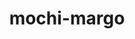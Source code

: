 ---
title: "mochi-margo"
layout: cache
categories: [package, develop]
meta: {"versions": ["0.17.0"], "compilers": ["gcc@=11.1.0", "gcc@=11.4.0", "gcc@=9.4.0", "oneapi@=2024.2.1"], "oss": ["ubuntu20.04", "ubuntu22.04"], "platforms": ["linux"], "targets": ["neoverse_v1", "neoverse_v2", "ppc64le", "x86_64_v3"], "stacks": ["data-vis-sdk", "e4s", "e4s-neoverse-v2", "e4s-neoverse_v1", "e4s-oneapi", "e4s-power", "root"], "num_specs": 71, "num_specs_by_stack": {"root": 71, "e4s-power": 7, "data-vis-sdk": 11, "e4s-neoverse_v1": 15, "e4s-neoverse-v2": 8, "e4s": 15, "e4s-oneapi": 15}}
spec_details: [{"hash": "3pefmzitppa25n7fzzdi5rumvzcsfxad", "compiler": "gcc@=9.4.0", "versions": ["0.17.0"], "os": "ubuntu20.04", "platform": "linux", "target": "ppc64le", "variants": ["build_system=autotools"], "stacks": ["root", "e4s-power"], "size": "-", "tarball": "https://binaries.spack.io/develop/build_cache/linux-ubuntu20.04-ppc64le/gcc-9.4.0/mochi-margo-0.17.0/linux-ubuntu20.04-ppc64le-gcc-9.4.0-mochi-margo-0.17.0-3pefmzitppa25n7fzzdi5rumvzcsfxad.spack"}, {"hash": "6loefsbxjxcyqdf5ybf3wxbdmwxhi63h", "compiler": "gcc@=9.4.0", "versions": ["0.17.0"], "os": "ubuntu20.04", "platform": "linux", "target": "ppc64le", "variants": ["build_system=autotools"], "stacks": ["root", "e4s-power"], "size": "-", "tarball": "https://binaries.spack.io/develop/build_cache/linux-ubuntu20.04-ppc64le/gcc-9.4.0/mochi-margo-0.17.0/linux-ubuntu20.04-ppc64le-gcc-9.4.0-mochi-margo-0.17.0-6loefsbxjxcyqdf5ybf3wxbdmwxhi63h.spack"}, {"hash": "cibljnhcze5wve6pxcxlwmaxi2cpozpr", "compiler": "gcc@=9.4.0", "versions": ["0.17.0"], "os": "ubuntu20.04", "platform": "linux", "target": "ppc64le", "variants": ["build_system=autotools"], "stacks": ["root", "e4s-power"], "size": "-", "tarball": "https://binaries.spack.io/develop/build_cache/linux-ubuntu20.04-ppc64le/gcc-9.4.0/mochi-margo-0.17.0/linux-ubuntu20.04-ppc64le-gcc-9.4.0-mochi-margo-0.17.0-cibljnhcze5wve6pxcxlwmaxi2cpozpr.spack"}, {"hash": "ghqlizoltyg2tqmvjb7fpvcygo77amlv", "compiler": "gcc@=9.4.0", "versions": ["0.17.0"], "os": "ubuntu20.04", "platform": "linux", "target": "ppc64le", "variants": ["build_system=autotools"], "stacks": ["root", "e4s-power"], "size": "-", "tarball": "https://binaries.spack.io/develop/build_cache/linux-ubuntu20.04-ppc64le/gcc-9.4.0/mochi-margo-0.17.0/linux-ubuntu20.04-ppc64le-gcc-9.4.0-mochi-margo-0.17.0-ghqlizoltyg2tqmvjb7fpvcygo77amlv.spack"}, {"hash": "ogx6sj7vjcporpt4notahs3d6qsvx25x", "compiler": "gcc@=9.4.0", "versions": ["0.17.0"], "os": "ubuntu20.04", "platform": "linux", "target": "ppc64le", "variants": ["build_system=autotools"], "stacks": ["root", "e4s-power"], "size": "-", "tarball": "https://binaries.spack.io/develop/build_cache/linux-ubuntu20.04-ppc64le/gcc-9.4.0/mochi-margo-0.17.0/linux-ubuntu20.04-ppc64le-gcc-9.4.0-mochi-margo-0.17.0-ogx6sj7vjcporpt4notahs3d6qsvx25x.spack"}, {"hash": "s7yrozbhm5qiz3fn4gu6mxhpv72pacxp", "compiler": "gcc@=9.4.0", "versions": ["0.17.0"], "os": "ubuntu20.04", "platform": "linux", "target": "ppc64le", "variants": ["build_system=autotools"], "stacks": ["root", "e4s-power"], "size": "-", "tarball": "https://binaries.spack.io/develop/build_cache/linux-ubuntu20.04-ppc64le/gcc-9.4.0/mochi-margo-0.17.0/linux-ubuntu20.04-ppc64le-gcc-9.4.0-mochi-margo-0.17.0-s7yrozbhm5qiz3fn4gu6mxhpv72pacxp.spack"}, {"hash": "ykzqvq5lzros26dlnuc7br6nh37biya6", "compiler": "gcc@=9.4.0", "versions": ["0.17.0"], "os": "ubuntu20.04", "platform": "linux", "target": "ppc64le", "variants": ["build_system=autotools"], "stacks": ["root", "e4s-power"], "size": "-", "tarball": "https://binaries.spack.io/develop/build_cache/linux-ubuntu20.04-ppc64le/gcc-9.4.0/mochi-margo-0.17.0/linux-ubuntu20.04-ppc64le-gcc-9.4.0-mochi-margo-0.17.0-ykzqvq5lzros26dlnuc7br6nh37biya6.spack"}, {"hash": "ac273ojzrfbm3o2xohjimfb7la365ar4", "compiler": "gcc@=11.1.0", "versions": ["0.17.0"], "os": "ubuntu20.04", "platform": "linux", "target": "x86_64_v3", "variants": ["build_system=autotools"], "stacks": ["root", "data-vis-sdk"], "size": "-", "tarball": "https://binaries.spack.io/develop/build_cache/linux-ubuntu20.04-x86_64_v3/gcc-11.1.0/mochi-margo-0.17.0/linux-ubuntu20.04-x86_64_v3-gcc-11.1.0-mochi-margo-0.17.0-ac273ojzrfbm3o2xohjimfb7la365ar4.spack"}, {"hash": "fczcpl4jc7xeyxcyvyurgzhcd5np6w5z", "compiler": "gcc@=11.1.0", "versions": ["0.17.0"], "os": "ubuntu20.04", "platform": "linux", "target": "x86_64_v3", "variants": ["build_system=autotools"], "stacks": ["root", "data-vis-sdk"], "size": "-", "tarball": "https://binaries.spack.io/develop/build_cache/linux-ubuntu20.04-x86_64_v3/gcc-11.1.0/mochi-margo-0.17.0/linux-ubuntu20.04-x86_64_v3-gcc-11.1.0-mochi-margo-0.17.0-fczcpl4jc7xeyxcyvyurgzhcd5np6w5z.spack"}, {"hash": "756yvi3l7t43gy3zqesd3iagiderdjio", "compiler": "gcc@=11.1.0", "versions": ["0.17.0"], "os": "ubuntu20.04", "platform": "linux", "target": "x86_64_v3", "variants": ["build_system=autotools"], "stacks": ["root", "data-vis-sdk"], "size": "-", "tarball": "https://binaries.spack.io/develop/build_cache/linux-ubuntu20.04-x86_64_v3/gcc-11.1.0/mochi-margo-0.17.0/linux-ubuntu20.04-x86_64_v3-gcc-11.1.0-mochi-margo-0.17.0-756yvi3l7t43gy3zqesd3iagiderdjio.spack"}, {"hash": "zyigcq4s4666luijiyyexcwbsbxvjdtw", "compiler": "gcc@=11.1.0", "versions": ["0.17.0"], "os": "ubuntu20.04", "platform": "linux", "target": "x86_64_v3", "variants": ["build_system=autotools"], "stacks": ["root", "data-vis-sdk"], "size": "-", "tarball": "https://binaries.spack.io/develop/build_cache/linux-ubuntu20.04-x86_64_v3/gcc-11.1.0/mochi-margo-0.17.0/linux-ubuntu20.04-x86_64_v3-gcc-11.1.0-mochi-margo-0.17.0-zyigcq4s4666luijiyyexcwbsbxvjdtw.spack"}, {"hash": "iw2s7y7f6dw3g3dd4lr3xma626zfmkki", "compiler": "gcc@=11.1.0", "versions": ["0.17.0"], "os": "ubuntu20.04", "platform": "linux", "target": "x86_64_v3", "variants": ["build_system=autotools"], "stacks": ["root", "data-vis-sdk"], "size": "-", "tarball": "https://binaries.spack.io/develop/build_cache/linux-ubuntu20.04-x86_64_v3/gcc-11.1.0/mochi-margo-0.17.0/linux-ubuntu20.04-x86_64_v3-gcc-11.1.0-mochi-margo-0.17.0-iw2s7y7f6dw3g3dd4lr3xma626zfmkki.spack"}, {"hash": "l74kzqbrr6q6m665yjxcszf275l6r5lk", "compiler": "gcc@=11.1.0", "versions": ["0.17.0"], "os": "ubuntu20.04", "platform": "linux", "target": "x86_64_v3", "variants": ["build_system=autotools"], "stacks": ["root", "data-vis-sdk"], "size": "-", "tarball": "https://binaries.spack.io/develop/build_cache/linux-ubuntu20.04-x86_64_v3/gcc-11.1.0/mochi-margo-0.17.0/linux-ubuntu20.04-x86_64_v3-gcc-11.1.0-mochi-margo-0.17.0-l74kzqbrr6q6m665yjxcszf275l6r5lk.spack"}, {"hash": "i4rq5aglrrnuxqruxzxn2x7iyajnhk3r", "compiler": "gcc@=11.1.0", "versions": ["0.17.0"], "os": "ubuntu20.04", "platform": "linux", "target": "x86_64_v3", "variants": ["build_system=autotools"], "stacks": ["root", "data-vis-sdk"], "size": "-", "tarball": "https://binaries.spack.io/develop/build_cache/linux-ubuntu20.04-x86_64_v3/gcc-11.1.0/mochi-margo-0.17.0/linux-ubuntu20.04-x86_64_v3-gcc-11.1.0-mochi-margo-0.17.0-i4rq5aglrrnuxqruxzxn2x7iyajnhk3r.spack"}, {"hash": "ohvofekli4kotwimrth2iilmtgdgqolc", "compiler": "gcc@=11.1.0", "versions": ["0.17.0"], "os": "ubuntu20.04", "platform": "linux", "target": "x86_64_v3", "variants": ["build_system=autotools"], "stacks": ["root", "data-vis-sdk"], "size": "-", "tarball": "https://binaries.spack.io/develop/build_cache/linux-ubuntu20.04-x86_64_v3/gcc-11.1.0/mochi-margo-0.17.0/linux-ubuntu20.04-x86_64_v3-gcc-11.1.0-mochi-margo-0.17.0-ohvofekli4kotwimrth2iilmtgdgqolc.spack"}, {"hash": "y7dpzquvig2msd5nnnk4oyvpz4btqmta", "compiler": "gcc@=11.1.0", "versions": ["0.17.0"], "os": "ubuntu20.04", "platform": "linux", "target": "x86_64_v3", "variants": ["build_system=autotools"], "stacks": ["root", "data-vis-sdk"], "size": "-", "tarball": "https://binaries.spack.io/develop/build_cache/linux-ubuntu20.04-x86_64_v3/gcc-11.1.0/mochi-margo-0.17.0/linux-ubuntu20.04-x86_64_v3-gcc-11.1.0-mochi-margo-0.17.0-y7dpzquvig2msd5nnnk4oyvpz4btqmta.spack"}, {"hash": "an6kmgmf2vthwqsnk63jtj6kgqgljg2d", "compiler": "gcc@=11.1.0", "versions": ["0.17.0"], "os": "ubuntu20.04", "platform": "linux", "target": "x86_64_v3", "variants": ["build_system=autotools"], "stacks": ["root", "data-vis-sdk"], "size": "-", "tarball": "https://binaries.spack.io/develop/build_cache/linux-ubuntu20.04-x86_64_v3/gcc-11.1.0/mochi-margo-0.17.0/linux-ubuntu20.04-x86_64_v3-gcc-11.1.0-mochi-margo-0.17.0-an6kmgmf2vthwqsnk63jtj6kgqgljg2d.spack"}, {"hash": "bmngmwua2tbnhsgpfdv5u2hojhs5ujvq", "compiler": "gcc@=11.1.0", "versions": ["0.17.0"], "os": "ubuntu20.04", "platform": "linux", "target": "x86_64_v3", "variants": ["build_system=autotools"], "stacks": ["root", "data-vis-sdk"], "size": "-", "tarball": "https://binaries.spack.io/develop/build_cache/linux-ubuntu20.04-x86_64_v3/gcc-11.1.0/mochi-margo-0.17.0/linux-ubuntu20.04-x86_64_v3-gcc-11.1.0-mochi-margo-0.17.0-bmngmwua2tbnhsgpfdv5u2hojhs5ujvq.spack"}, {"hash": "5okb6sve2unnd4wfi4l7ugqll3s6d4fj", "compiler": "gcc@=11.4.0", "versions": ["0.17.0"], "os": "ubuntu22.04", "platform": "linux", "target": "neoverse_v1", "variants": ["build_system=autotools"], "stacks": ["root", "e4s-neoverse_v1"], "size": "-", "tarball": "https://binaries.spack.io/develop/build_cache/linux-ubuntu22.04-neoverse_v1/gcc-11.4.0/mochi-margo-0.17.0/linux-ubuntu22.04-neoverse_v1-gcc-11.4.0-mochi-margo-0.17.0-5okb6sve2unnd4wfi4l7ugqll3s6d4fj.spack"}, {"hash": "gy6rsqkbz64fjrjod5ervfbkhbti7xbd", "compiler": "gcc@=11.4.0", "versions": ["0.17.0"], "os": "ubuntu22.04", "platform": "linux", "target": "neoverse_v1", "variants": ["build_system=autotools"], "stacks": ["root", "e4s-neoverse_v1"], "size": "-", "tarball": "https://binaries.spack.io/develop/build_cache/linux-ubuntu22.04-neoverse_v1/gcc-11.4.0/mochi-margo-0.17.0/linux-ubuntu22.04-neoverse_v1-gcc-11.4.0-mochi-margo-0.17.0-gy6rsqkbz64fjrjod5ervfbkhbti7xbd.spack"}, {"hash": "54dsbozgctf5kx4tn333criay5lyebr2", "compiler": "gcc@=11.4.0", "versions": ["0.17.0"], "os": "ubuntu22.04", "platform": "linux", "target": "neoverse_v1", "variants": ["build_system=autotools"], "stacks": ["root", "e4s-neoverse_v1"], "size": "-", "tarball": "https://binaries.spack.io/develop/build_cache/linux-ubuntu22.04-neoverse_v1/gcc-11.4.0/mochi-margo-0.17.0/linux-ubuntu22.04-neoverse_v1-gcc-11.4.0-mochi-margo-0.17.0-54dsbozgctf5kx4tn333criay5lyebr2.spack"}, {"hash": "h7p6l5ymgbyqkezk4i7s5nbrzugmbd4p", "compiler": "gcc@=11.4.0", "versions": ["0.17.0"], "os": "ubuntu22.04", "platform": "linux", "target": "neoverse_v1", "variants": ["build_system=autotools"], "stacks": ["root", "e4s-neoverse_v1"], "size": "-", "tarball": "https://binaries.spack.io/develop/build_cache/linux-ubuntu22.04-neoverse_v1/gcc-11.4.0/mochi-margo-0.17.0/linux-ubuntu22.04-neoverse_v1-gcc-11.4.0-mochi-margo-0.17.0-h7p6l5ymgbyqkezk4i7s5nbrzugmbd4p.spack"}, {"hash": "52b7thfmib3iiiavqg44xdhwd274nlzg", "compiler": "gcc@=11.4.0", "versions": ["0.17.0"], "os": "ubuntu22.04", "platform": "linux", "target": "neoverse_v1", "variants": ["build_system=autotools"], "stacks": ["root", "e4s-neoverse_v1"], "size": "-", "tarball": "https://binaries.spack.io/develop/build_cache/linux-ubuntu22.04-neoverse_v1/gcc-11.4.0/mochi-margo-0.17.0/linux-ubuntu22.04-neoverse_v1-gcc-11.4.0-mochi-margo-0.17.0-52b7thfmib3iiiavqg44xdhwd274nlzg.spack"}, {"hash": "e5p44tvn7zfkg3r6tqfkb6jtydkdkhm7", "compiler": "gcc@=11.4.0", "versions": ["0.17.0"], "os": "ubuntu22.04", "platform": "linux", "target": "neoverse_v1", "variants": ["build_system=autotools"], "stacks": ["root", "e4s-neoverse_v1"], "size": "-", "tarball": "https://binaries.spack.io/develop/build_cache/linux-ubuntu22.04-neoverse_v1/gcc-11.4.0/mochi-margo-0.17.0/linux-ubuntu22.04-neoverse_v1-gcc-11.4.0-mochi-margo-0.17.0-e5p44tvn7zfkg3r6tqfkb6jtydkdkhm7.spack"}, {"hash": "2ay3qr754hjko45lax2mprpylg6mzi26", "compiler": "gcc@=11.4.0", "versions": ["0.17.0"], "os": "ubuntu22.04", "platform": "linux", "target": "neoverse_v1", "variants": ["build_system=autotools"], "stacks": ["root", "e4s-neoverse_v1"], "size": "-", "tarball": "https://binaries.spack.io/develop/build_cache/linux-ubuntu22.04-neoverse_v1/gcc-11.4.0/mochi-margo-0.17.0/linux-ubuntu22.04-neoverse_v1-gcc-11.4.0-mochi-margo-0.17.0-2ay3qr754hjko45lax2mprpylg6mzi26.spack"}, {"hash": "eniq7pr4isnmlivejkvlk5jbzzpnhpb3", "compiler": "gcc@=11.4.0", "versions": ["0.17.0"], "os": "ubuntu22.04", "platform": "linux", "target": "neoverse_v1", "variants": ["build_system=autotools"], "stacks": ["root", "e4s-neoverse_v1"], "size": "-", "tarball": "https://binaries.spack.io/develop/build_cache/linux-ubuntu22.04-neoverse_v1/gcc-11.4.0/mochi-margo-0.17.0/linux-ubuntu22.04-neoverse_v1-gcc-11.4.0-mochi-margo-0.17.0-eniq7pr4isnmlivejkvlk5jbzzpnhpb3.spack"}, {"hash": "2aqvjmbzspse6uv6otle5n35zuznt6ky", "compiler": "gcc@=11.4.0", "versions": ["0.17.0"], "os": "ubuntu22.04", "platform": "linux", "target": "neoverse_v1", "variants": ["build_system=autotools"], "stacks": ["root", "e4s-neoverse_v1"], "size": "-", "tarball": "https://binaries.spack.io/develop/build_cache/linux-ubuntu22.04-neoverse_v1/gcc-11.4.0/mochi-margo-0.17.0/linux-ubuntu22.04-neoverse_v1-gcc-11.4.0-mochi-margo-0.17.0-2aqvjmbzspse6uv6otle5n35zuznt6ky.spack"}, {"hash": "4ren26qkc3exa57z3lnyfstptuy5affc", "compiler": "gcc@=11.4.0", "versions": ["0.17.0"], "os": "ubuntu22.04", "platform": "linux", "target": "neoverse_v1", "variants": ["build_system=autotools"], "stacks": ["root", "e4s-neoverse_v1"], "size": "-", "tarball": "https://binaries.spack.io/develop/build_cache/linux-ubuntu22.04-neoverse_v1/gcc-11.4.0/mochi-margo-0.17.0/linux-ubuntu22.04-neoverse_v1-gcc-11.4.0-mochi-margo-0.17.0-4ren26qkc3exa57z3lnyfstptuy5affc.spack"}, {"hash": "o6ea47chmex56t7ui4i6tgyhd2cx4lss", "compiler": "gcc@=11.4.0", "versions": ["0.17.0"], "os": "ubuntu22.04", "platform": "linux", "target": "neoverse_v1", "variants": ["build_system=autotools"], "stacks": ["root", "e4s-neoverse_v1"], "size": "-", "tarball": "https://binaries.spack.io/develop/build_cache/linux-ubuntu22.04-neoverse_v1/gcc-11.4.0/mochi-margo-0.17.0/linux-ubuntu22.04-neoverse_v1-gcc-11.4.0-mochi-margo-0.17.0-o6ea47chmex56t7ui4i6tgyhd2cx4lss.spack"}, {"hash": "rnfhu2l6rusgxhmeosdbvu6wki3m5s3m", "compiler": "gcc@=11.4.0", "versions": ["0.17.0"], "os": "ubuntu22.04", "platform": "linux", "target": "neoverse_v1", "variants": ["build_system=autotools"], "stacks": ["root", "e4s-neoverse_v1"], "size": "-", "tarball": "https://binaries.spack.io/develop/build_cache/linux-ubuntu22.04-neoverse_v1/gcc-11.4.0/mochi-margo-0.17.0/linux-ubuntu22.04-neoverse_v1-gcc-11.4.0-mochi-margo-0.17.0-rnfhu2l6rusgxhmeosdbvu6wki3m5s3m.spack"}, {"hash": "slv32ponefti27ufenotvyithuinoax6", "compiler": "gcc@=11.4.0", "versions": ["0.17.0"], "os": "ubuntu22.04", "platform": "linux", "target": "neoverse_v1", "variants": ["build_system=autotools"], "stacks": ["root", "e4s-neoverse_v1"], "size": "-", "tarball": "https://binaries.spack.io/develop/build_cache/linux-ubuntu22.04-neoverse_v1/gcc-11.4.0/mochi-margo-0.17.0/linux-ubuntu22.04-neoverse_v1-gcc-11.4.0-mochi-margo-0.17.0-slv32ponefti27ufenotvyithuinoax6.spack"}, {"hash": "tdw7xiz5j4q33mccbrt7tpdsxdst756n", "compiler": "gcc@=11.4.0", "versions": ["0.17.0"], "os": "ubuntu22.04", "platform": "linux", "target": "neoverse_v1", "variants": ["build_system=autotools"], "stacks": ["root", "e4s-neoverse_v1"], "size": "-", "tarball": "https://binaries.spack.io/develop/build_cache/linux-ubuntu22.04-neoverse_v1/gcc-11.4.0/mochi-margo-0.17.0/linux-ubuntu22.04-neoverse_v1-gcc-11.4.0-mochi-margo-0.17.0-tdw7xiz5j4q33mccbrt7tpdsxdst756n.spack"}, {"hash": "xgowptgalzxy2fzsx7a2ptuinitqe22s", "compiler": "gcc@=11.4.0", "versions": ["0.17.0"], "os": "ubuntu22.04", "platform": "linux", "target": "neoverse_v1", "variants": ["build_system=autotools"], "stacks": ["root", "e4s-neoverse_v1"], "size": "-", "tarball": "https://binaries.spack.io/develop/build_cache/linux-ubuntu22.04-neoverse_v1/gcc-11.4.0/mochi-margo-0.17.0/linux-ubuntu22.04-neoverse_v1-gcc-11.4.0-mochi-margo-0.17.0-xgowptgalzxy2fzsx7a2ptuinitqe22s.spack"}, {"hash": "2eyqjzxjcsztceldsgocvx3zav5sbyym", "compiler": "gcc@=11.4.0", "versions": ["0.17.0"], "os": "ubuntu22.04", "platform": "linux", "target": "neoverse_v2", "variants": ["build_system=autotools"], "stacks": ["root", "e4s-neoverse-v2"], "size": "-", "tarball": "https://binaries.spack.io/develop/build_cache/linux-ubuntu22.04-neoverse_v2/gcc-11.4.0/mochi-margo-0.17.0/linux-ubuntu22.04-neoverse_v2-gcc-11.4.0-mochi-margo-0.17.0-2eyqjzxjcsztceldsgocvx3zav5sbyym.spack"}, {"hash": "zfdw3biewstt2mt2vi42cqlhpqau4t27", "compiler": "gcc@=11.4.0", "versions": ["0.17.0"], "os": "ubuntu22.04", "platform": "linux", "target": "neoverse_v2", "variants": ["build_system=autotools"], "stacks": ["root", "e4s-neoverse-v2"], "size": "-", "tarball": "https://binaries.spack.io/develop/build_cache/linux-ubuntu22.04-neoverse_v2/gcc-11.4.0/mochi-margo-0.17.0/linux-ubuntu22.04-neoverse_v2-gcc-11.4.0-mochi-margo-0.17.0-zfdw3biewstt2mt2vi42cqlhpqau4t27.spack"}, {"hash": "fprtjxfq7gfk2uokvzd34m6mv5ons3b6", "compiler": "gcc@=11.4.0", "versions": ["0.17.0"], "os": "ubuntu22.04", "platform": "linux", "target": "neoverse_v2", "variants": ["build_system=autotools"], "stacks": ["root", "e4s-neoverse-v2"], "size": "-", "tarball": "https://binaries.spack.io/develop/build_cache/linux-ubuntu22.04-neoverse_v2/gcc-11.4.0/mochi-margo-0.17.0/linux-ubuntu22.04-neoverse_v2-gcc-11.4.0-mochi-margo-0.17.0-fprtjxfq7gfk2uokvzd34m6mv5ons3b6.spack"}, {"hash": "xq6mkevulak2n6kxpydln3k2d4toj7wh", "compiler": "gcc@=11.4.0", "versions": ["0.17.0"], "os": "ubuntu22.04", "platform": "linux", "target": "neoverse_v2", "variants": ["build_system=autotools"], "stacks": ["root", "e4s-neoverse-v2"], "size": "-", "tarball": "https://binaries.spack.io/develop/build_cache/linux-ubuntu22.04-neoverse_v2/gcc-11.4.0/mochi-margo-0.17.0/linux-ubuntu22.04-neoverse_v2-gcc-11.4.0-mochi-margo-0.17.0-xq6mkevulak2n6kxpydln3k2d4toj7wh.spack"}, {"hash": "xhkgk3fqsc5in2dykrpvmmbuk4vv2nix", "compiler": "gcc@=11.4.0", "versions": ["0.17.0"], "os": "ubuntu22.04", "platform": "linux", "target": "neoverse_v2", "variants": ["build_system=autotools"], "stacks": ["root", "e4s-neoverse-v2"], "size": "-", "tarball": "https://binaries.spack.io/develop/build_cache/linux-ubuntu22.04-neoverse_v2/gcc-11.4.0/mochi-margo-0.17.0/linux-ubuntu22.04-neoverse_v2-gcc-11.4.0-mochi-margo-0.17.0-xhkgk3fqsc5in2dykrpvmmbuk4vv2nix.spack"}, {"hash": "6adrinbdd5nw5ohasuald2azpytlwgog", "compiler": "gcc@=11.4.0", "versions": ["0.17.0"], "os": "ubuntu22.04", "platform": "linux", "target": "neoverse_v2", "variants": ["build_system=autotools"], "stacks": ["root", "e4s-neoverse-v2"], "size": "-", "tarball": "https://binaries.spack.io/develop/build_cache/linux-ubuntu22.04-neoverse_v2/gcc-11.4.0/mochi-margo-0.17.0/linux-ubuntu22.04-neoverse_v2-gcc-11.4.0-mochi-margo-0.17.0-6adrinbdd5nw5ohasuald2azpytlwgog.spack"}, {"hash": "ovdhsj66n6hxh5arj2ywon5rgd6hoeq3", "compiler": "gcc@=11.4.0", "versions": ["0.17.0"], "os": "ubuntu22.04", "platform": "linux", "target": "neoverse_v2", "variants": ["build_system=autotools"], "stacks": ["root", "e4s-neoverse-v2"], "size": "-", "tarball": "https://binaries.spack.io/develop/build_cache/linux-ubuntu22.04-neoverse_v2/gcc-11.4.0/mochi-margo-0.17.0/linux-ubuntu22.04-neoverse_v2-gcc-11.4.0-mochi-margo-0.17.0-ovdhsj66n6hxh5arj2ywon5rgd6hoeq3.spack"}, {"hash": "cgrfgoeaus5ejmdevios6n46himxmjhp", "compiler": "gcc@=11.4.0", "versions": ["0.17.0"], "os": "ubuntu22.04", "platform": "linux", "target": "neoverse_v2", "variants": ["build_system=autotools"], "stacks": ["root", "e4s-neoverse-v2"], "size": "-", "tarball": "https://binaries.spack.io/develop/build_cache/linux-ubuntu22.04-neoverse_v2/gcc-11.4.0/mochi-margo-0.17.0/linux-ubuntu22.04-neoverse_v2-gcc-11.4.0-mochi-margo-0.17.0-cgrfgoeaus5ejmdevios6n46himxmjhp.spack"}, {"hash": "kvsd6y5teq2ek2v4yo6qrqky5fftfijc", "compiler": "gcc@=11.4.0", "versions": ["0.17.0"], "os": "ubuntu22.04", "platform": "linux", "target": "x86_64_v3", "variants": ["build_system=autotools"], "stacks": ["root", "e4s"], "size": "-", "tarball": "https://binaries.spack.io/develop/build_cache/linux-ubuntu22.04-x86_64_v3/gcc-11.4.0/mochi-margo-0.17.0/linux-ubuntu22.04-x86_64_v3-gcc-11.4.0-mochi-margo-0.17.0-kvsd6y5teq2ek2v4yo6qrqky5fftfijc.spack"}, {"hash": "eetqtqt7kkwfjy5cn7a5j6mh7muwrm65", "compiler": "gcc@=11.4.0", "versions": ["0.17.0"], "os": "ubuntu22.04", "platform": "linux", "target": "x86_64_v3", "variants": ["build_system=autotools"], "stacks": ["root", "e4s"], "size": "-", "tarball": "https://binaries.spack.io/develop/build_cache/linux-ubuntu22.04-x86_64_v3/gcc-11.4.0/mochi-margo-0.17.0/linux-ubuntu22.04-x86_64_v3-gcc-11.4.0-mochi-margo-0.17.0-eetqtqt7kkwfjy5cn7a5j6mh7muwrm65.spack"}, {"hash": "yh4kzrgrff4rjrs3uzo77h6snoj4tbsy", "compiler": "gcc@=11.4.0", "versions": ["0.17.0"], "os": "ubuntu22.04", "platform": "linux", "target": "x86_64_v3", "variants": ["build_system=autotools"], "stacks": ["root", "e4s"], "size": "-", "tarball": "https://binaries.spack.io/develop/build_cache/linux-ubuntu22.04-x86_64_v3/gcc-11.4.0/mochi-margo-0.17.0/linux-ubuntu22.04-x86_64_v3-gcc-11.4.0-mochi-margo-0.17.0-yh4kzrgrff4rjrs3uzo77h6snoj4tbsy.spack"}, {"hash": "thw7rt7f53iugxeulipp6nppixibz66o", "compiler": "gcc@=11.4.0", "versions": ["0.17.0"], "os": "ubuntu22.04", "platform": "linux", "target": "x86_64_v3", "variants": ["build_system=autotools"], "stacks": ["root", "e4s"], "size": "-", "tarball": "https://binaries.spack.io/develop/build_cache/linux-ubuntu22.04-x86_64_v3/gcc-11.4.0/mochi-margo-0.17.0/linux-ubuntu22.04-x86_64_v3-gcc-11.4.0-mochi-margo-0.17.0-thw7rt7f53iugxeulipp6nppixibz66o.spack"}, {"hash": "c665hnpbfgl72mxzbykpzweqntjr5hkw", "compiler": "gcc@=11.4.0", "versions": ["0.17.0"], "os": "ubuntu22.04", "platform": "linux", "target": "x86_64_v3", "variants": ["build_system=autotools"], "stacks": ["root", "e4s"], "size": "-", "tarball": "https://binaries.spack.io/develop/build_cache/linux-ubuntu22.04-x86_64_v3/gcc-11.4.0/mochi-margo-0.17.0/linux-ubuntu22.04-x86_64_v3-gcc-11.4.0-mochi-margo-0.17.0-c665hnpbfgl72mxzbykpzweqntjr5hkw.spack"}, {"hash": "fb72oz2okfpeenguhmzu4nzdgzg2izbz", "compiler": "gcc@=11.4.0", "versions": ["0.17.0"], "os": "ubuntu22.04", "platform": "linux", "target": "x86_64_v3", "variants": ["build_system=autotools"], "stacks": ["root", "e4s"], "size": "-", "tarball": "https://binaries.spack.io/develop/build_cache/linux-ubuntu22.04-x86_64_v3/gcc-11.4.0/mochi-margo-0.17.0/linux-ubuntu22.04-x86_64_v3-gcc-11.4.0-mochi-margo-0.17.0-fb72oz2okfpeenguhmzu4nzdgzg2izbz.spack"}, {"hash": "ne4w4tiyy7ngfj5dtzmivq6qjwqlw6zb", "compiler": "gcc@=11.4.0", "versions": ["0.17.0"], "os": "ubuntu22.04", "platform": "linux", "target": "x86_64_v3", "variants": ["build_system=autotools"], "stacks": ["root", "e4s"], "size": "-", "tarball": "https://binaries.spack.io/develop/build_cache/linux-ubuntu22.04-x86_64_v3/gcc-11.4.0/mochi-margo-0.17.0/linux-ubuntu22.04-x86_64_v3-gcc-11.4.0-mochi-margo-0.17.0-ne4w4tiyy7ngfj5dtzmivq6qjwqlw6zb.spack"}, {"hash": "azbn2lm7hhmhggvkqgwie3fpqrrrtnke", "compiler": "gcc@=11.4.0", "versions": ["0.17.0"], "os": "ubuntu22.04", "platform": "linux", "target": "x86_64_v3", "variants": ["build_system=autotools"], "stacks": ["root", "e4s"], "size": "-", "tarball": "https://binaries.spack.io/develop/build_cache/linux-ubuntu22.04-x86_64_v3/gcc-11.4.0/mochi-margo-0.17.0/linux-ubuntu22.04-x86_64_v3-gcc-11.4.0-mochi-margo-0.17.0-azbn2lm7hhmhggvkqgwie3fpqrrrtnke.spack"}, {"hash": "4fts26aiugbegzk3fniv2mbejwadx6so", "compiler": "gcc@=11.4.0", "versions": ["0.17.0"], "os": "ubuntu22.04", "platform": "linux", "target": "x86_64_v3", "variants": ["build_system=autotools"], "stacks": ["root", "e4s"], "size": "-", "tarball": "https://binaries.spack.io/develop/build_cache/linux-ubuntu22.04-x86_64_v3/gcc-11.4.0/mochi-margo-0.17.0/linux-ubuntu22.04-x86_64_v3-gcc-11.4.0-mochi-margo-0.17.0-4fts26aiugbegzk3fniv2mbejwadx6so.spack"}, {"hash": "dnb6cotxq67o3guo4gr67z36olnxqkz3", "compiler": "gcc@=11.4.0", "versions": ["0.17.0"], "os": "ubuntu22.04", "platform": "linux", "target": "x86_64_v3", "variants": ["build_system=autotools"], "stacks": ["root", "e4s"], "size": "-", "tarball": "https://binaries.spack.io/develop/build_cache/linux-ubuntu22.04-x86_64_v3/gcc-11.4.0/mochi-margo-0.17.0/linux-ubuntu22.04-x86_64_v3-gcc-11.4.0-mochi-margo-0.17.0-dnb6cotxq67o3guo4gr67z36olnxqkz3.spack"}, {"hash": "ogx2pk7aclauejqwc3pggnvkecg52x4o", "compiler": "gcc@=11.4.0", "versions": ["0.17.0"], "os": "ubuntu22.04", "platform": "linux", "target": "x86_64_v3", "variants": ["build_system=autotools"], "stacks": ["root", "e4s"], "size": "-", "tarball": "https://binaries.spack.io/develop/build_cache/linux-ubuntu22.04-x86_64_v3/gcc-11.4.0/mochi-margo-0.17.0/linux-ubuntu22.04-x86_64_v3-gcc-11.4.0-mochi-margo-0.17.0-ogx2pk7aclauejqwc3pggnvkecg52x4o.spack"}, {"hash": "v72hv44kbko3cjh4q5bsuhojhibxdw4b", "compiler": "gcc@=11.4.0", "versions": ["0.17.0"], "os": "ubuntu22.04", "platform": "linux", "target": "x86_64_v3", "variants": ["build_system=autotools"], "stacks": ["root", "e4s"], "size": "-", "tarball": "https://binaries.spack.io/develop/build_cache/linux-ubuntu22.04-x86_64_v3/gcc-11.4.0/mochi-margo-0.17.0/linux-ubuntu22.04-x86_64_v3-gcc-11.4.0-mochi-margo-0.17.0-v72hv44kbko3cjh4q5bsuhojhibxdw4b.spack"}, {"hash": "vkggg2tr3jjo7aphza33zsphb4rqpmsb", "compiler": "gcc@=11.4.0", "versions": ["0.17.0"], "os": "ubuntu22.04", "platform": "linux", "target": "x86_64_v3", "variants": ["build_system=autotools"], "stacks": ["root", "e4s"], "size": "-", "tarball": "https://binaries.spack.io/develop/build_cache/linux-ubuntu22.04-x86_64_v3/gcc-11.4.0/mochi-margo-0.17.0/linux-ubuntu22.04-x86_64_v3-gcc-11.4.0-mochi-margo-0.17.0-vkggg2tr3jjo7aphza33zsphb4rqpmsb.spack"}, {"hash": "xdccvls2u57mt3qcxh5efvudp2wy5ucc", "compiler": "gcc@=11.4.0", "versions": ["0.17.0"], "os": "ubuntu22.04", "platform": "linux", "target": "x86_64_v3", "variants": ["build_system=autotools"], "stacks": ["root", "e4s"], "size": "-", "tarball": "https://binaries.spack.io/develop/build_cache/linux-ubuntu22.04-x86_64_v3/gcc-11.4.0/mochi-margo-0.17.0/linux-ubuntu22.04-x86_64_v3-gcc-11.4.0-mochi-margo-0.17.0-xdccvls2u57mt3qcxh5efvudp2wy5ucc.spack"}, {"hash": "yajfjvihdlhjavcsyyiofq6vidq7b4e2", "compiler": "gcc@=11.4.0", "versions": ["0.17.0"], "os": "ubuntu22.04", "platform": "linux", "target": "x86_64_v3", "variants": ["build_system=autotools"], "stacks": ["root", "e4s"], "size": "-", "tarball": "https://binaries.spack.io/develop/build_cache/linux-ubuntu22.04-x86_64_v3/gcc-11.4.0/mochi-margo-0.17.0/linux-ubuntu22.04-x86_64_v3-gcc-11.4.0-mochi-margo-0.17.0-yajfjvihdlhjavcsyyiofq6vidq7b4e2.spack"}, {"hash": "gffktunttpoeksns4asvw2co6rrfrlwm", "compiler": "oneapi@=2024.2.1", "versions": ["0.17.0"], "os": "ubuntu22.04", "platform": "linux", "target": "x86_64_v3", "variants": ["build_system=autotools"], "stacks": ["e4s-oneapi", "root"], "size": "-", "tarball": "https://binaries.spack.io/develop/build_cache/linux-ubuntu22.04-x86_64_v3/oneapi-2024.2.1/mochi-margo-0.17.0/linux-ubuntu22.04-x86_64_v3-oneapi-2024.2.1-mochi-margo-0.17.0-gffktunttpoeksns4asvw2co6rrfrlwm.spack"}, {"hash": "eynomovryu2enxru2vxsn2zvnwnwv7is", "compiler": "oneapi@=2024.2.1", "versions": ["0.17.0"], "os": "ubuntu22.04", "platform": "linux", "target": "x86_64_v3", "variants": ["build_system=autotools"], "stacks": ["e4s-oneapi", "root"], "size": "-", "tarball": "https://binaries.spack.io/develop/build_cache/linux-ubuntu22.04-x86_64_v3/oneapi-2024.2.1/mochi-margo-0.17.0/linux-ubuntu22.04-x86_64_v3-oneapi-2024.2.1-mochi-margo-0.17.0-eynomovryu2enxru2vxsn2zvnwnwv7is.spack"}, {"hash": "pdyomiremkg2yfhjcxqr2o3timgcgx3z", "compiler": "oneapi@=2024.2.1", "versions": ["0.17.0"], "os": "ubuntu22.04", "platform": "linux", "target": "x86_64_v3", "variants": ["build_system=autotools"], "stacks": ["e4s-oneapi", "root"], "size": "-", "tarball": "https://binaries.spack.io/develop/build_cache/linux-ubuntu22.04-x86_64_v3/oneapi-2024.2.1/mochi-margo-0.17.0/linux-ubuntu22.04-x86_64_v3-oneapi-2024.2.1-mochi-margo-0.17.0-pdyomiremkg2yfhjcxqr2o3timgcgx3z.spack"}, {"hash": "cxgvpnfoaxxos5y4kgv57ad3c6nd34wa", "compiler": "oneapi@=2024.2.1", "versions": ["0.17.0"], "os": "ubuntu22.04", "platform": "linux", "target": "x86_64_v3", "variants": ["build_system=autotools"], "stacks": ["e4s-oneapi", "root"], "size": "-", "tarball": "https://binaries.spack.io/develop/build_cache/linux-ubuntu22.04-x86_64_v3/oneapi-2024.2.1/mochi-margo-0.17.0/linux-ubuntu22.04-x86_64_v3-oneapi-2024.2.1-mochi-margo-0.17.0-cxgvpnfoaxxos5y4kgv57ad3c6nd34wa.spack"}, {"hash": "3soiyexaywferyyfsl3fdv5siir46zcu", "compiler": "oneapi@=2024.2.1", "versions": ["0.17.0"], "os": "ubuntu22.04", "platform": "linux", "target": "x86_64_v3", "variants": ["build_system=autotools"], "stacks": ["e4s-oneapi", "root"], "size": "-", "tarball": "https://binaries.spack.io/develop/build_cache/linux-ubuntu22.04-x86_64_v3/oneapi-2024.2.1/mochi-margo-0.17.0/linux-ubuntu22.04-x86_64_v3-oneapi-2024.2.1-mochi-margo-0.17.0-3soiyexaywferyyfsl3fdv5siir46zcu.spack"}, {"hash": "sgevoeey7cdyjgyjdeyp22ccmwtm27n4", "compiler": "oneapi@=2024.2.1", "versions": ["0.17.0"], "os": "ubuntu22.04", "platform": "linux", "target": "x86_64_v3", "variants": ["build_system=autotools"], "stacks": ["e4s-oneapi", "root"], "size": "-", "tarball": "https://binaries.spack.io/develop/build_cache/linux-ubuntu22.04-x86_64_v3/oneapi-2024.2.1/mochi-margo-0.17.0/linux-ubuntu22.04-x86_64_v3-oneapi-2024.2.1-mochi-margo-0.17.0-sgevoeey7cdyjgyjdeyp22ccmwtm27n4.spack"}, {"hash": "7hqkytm7hirt2m45am7pot2zszax2q77", "compiler": "oneapi@=2024.2.1", "versions": ["0.17.0"], "os": "ubuntu22.04", "platform": "linux", "target": "x86_64_v3", "variants": ["build_system=autotools"], "stacks": ["e4s-oneapi", "root"], "size": "-", "tarball": "https://binaries.spack.io/develop/build_cache/linux-ubuntu22.04-x86_64_v3/oneapi-2024.2.1/mochi-margo-0.17.0/linux-ubuntu22.04-x86_64_v3-oneapi-2024.2.1-mochi-margo-0.17.0-7hqkytm7hirt2m45am7pot2zszax2q77.spack"}, {"hash": "4zesr447xbldqz33jk5o7e2w7eswbmin", "compiler": "oneapi@=2024.2.1", "versions": ["0.17.0"], "os": "ubuntu22.04", "platform": "linux", "target": "x86_64_v3", "variants": ["build_system=autotools"], "stacks": ["e4s-oneapi", "root"], "size": "-", "tarball": "https://binaries.spack.io/develop/build_cache/linux-ubuntu22.04-x86_64_v3/oneapi-2024.2.1/mochi-margo-0.17.0/linux-ubuntu22.04-x86_64_v3-oneapi-2024.2.1-mochi-margo-0.17.0-4zesr447xbldqz33jk5o7e2w7eswbmin.spack"}, {"hash": "eamv3emxxlvagvjumgevnmfnguq76m5s", "compiler": "oneapi@=2024.2.1", "versions": ["0.17.0"], "os": "ubuntu22.04", "platform": "linux", "target": "x86_64_v3", "variants": ["build_system=autotools"], "stacks": ["e4s-oneapi", "root"], "size": "-", "tarball": "https://binaries.spack.io/develop/build_cache/linux-ubuntu22.04-x86_64_v3/oneapi-2024.2.1/mochi-margo-0.17.0/linux-ubuntu22.04-x86_64_v3-oneapi-2024.2.1-mochi-margo-0.17.0-eamv3emxxlvagvjumgevnmfnguq76m5s.spack"}, {"hash": "efqsmzqept46tm4o4unnaj7vdpk7jq64", "compiler": "oneapi@=2024.2.1", "versions": ["0.17.0"], "os": "ubuntu22.04", "platform": "linux", "target": "x86_64_v3", "variants": ["build_system=autotools"], "stacks": ["e4s-oneapi", "root"], "size": "-", "tarball": "https://binaries.spack.io/develop/build_cache/linux-ubuntu22.04-x86_64_v3/oneapi-2024.2.1/mochi-margo-0.17.0/linux-ubuntu22.04-x86_64_v3-oneapi-2024.2.1-mochi-margo-0.17.0-efqsmzqept46tm4o4unnaj7vdpk7jq64.spack"}, {"hash": "fqn6jbwk2nbvd7a7kuwwax3nmwhf37up", "compiler": "oneapi@=2024.2.1", "versions": ["0.17.0"], "os": "ubuntu22.04", "platform": "linux", "target": "x86_64_v3", "variants": ["build_system=autotools"], "stacks": ["e4s-oneapi", "root"], "size": "-", "tarball": "https://binaries.spack.io/develop/build_cache/linux-ubuntu22.04-x86_64_v3/oneapi-2024.2.1/mochi-margo-0.17.0/linux-ubuntu22.04-x86_64_v3-oneapi-2024.2.1-mochi-margo-0.17.0-fqn6jbwk2nbvd7a7kuwwax3nmwhf37up.spack"}, {"hash": "mijbshauxgtxvd2n5qvlbrt5iw77kogj", "compiler": "oneapi@=2024.2.1", "versions": ["0.17.0"], "os": "ubuntu22.04", "platform": "linux", "target": "x86_64_v3", "variants": ["build_system=autotools"], "stacks": ["e4s-oneapi", "root"], "size": "-", "tarball": "https://binaries.spack.io/develop/build_cache/linux-ubuntu22.04-x86_64_v3/oneapi-2024.2.1/mochi-margo-0.17.0/linux-ubuntu22.04-x86_64_v3-oneapi-2024.2.1-mochi-margo-0.17.0-mijbshauxgtxvd2n5qvlbrt5iw77kogj.spack"}, {"hash": "odbttn5wxtu3znappifx336ut45gudvy", "compiler": "oneapi@=2024.2.1", "versions": ["0.17.0"], "os": "ubuntu22.04", "platform": "linux", "target": "x86_64_v3", "variants": ["build_system=autotools"], "stacks": ["e4s-oneapi", "root"], "size": "-", "tarball": "https://binaries.spack.io/develop/build_cache/linux-ubuntu22.04-x86_64_v3/oneapi-2024.2.1/mochi-margo-0.17.0/linux-ubuntu22.04-x86_64_v3-oneapi-2024.2.1-mochi-margo-0.17.0-odbttn5wxtu3znappifx336ut45gudvy.spack"}, {"hash": "tpzd5qjrvt2whs3gebe2frbgelheo6vr", "compiler": "oneapi@=2024.2.1", "versions": ["0.17.0"], "os": "ubuntu22.04", "platform": "linux", "target": "x86_64_v3", "variants": ["build_system=autotools"], "stacks": ["e4s-oneapi", "root"], "size": "-", "tarball": "https://binaries.spack.io/develop/build_cache/linux-ubuntu22.04-x86_64_v3/oneapi-2024.2.1/mochi-margo-0.17.0/linux-ubuntu22.04-x86_64_v3-oneapi-2024.2.1-mochi-margo-0.17.0-tpzd5qjrvt2whs3gebe2frbgelheo6vr.spack"}, {"hash": "yfsb4ezruxb5zbjq7bhdujlynejcsexm", "compiler": "oneapi@=2024.2.1", "versions": ["0.17.0"], "os": "ubuntu22.04", "platform": "linux", "target": "x86_64_v3", "variants": ["build_system=autotools"], "stacks": ["e4s-oneapi", "root"], "size": "-", "tarball": "https://binaries.spack.io/develop/build_cache/linux-ubuntu22.04-x86_64_v3/oneapi-2024.2.1/mochi-margo-0.17.0/linux-ubuntu22.04-x86_64_v3-oneapi-2024.2.1-mochi-margo-0.17.0-yfsb4ezruxb5zbjq7bhdujlynejcsexm.spack"}]
---